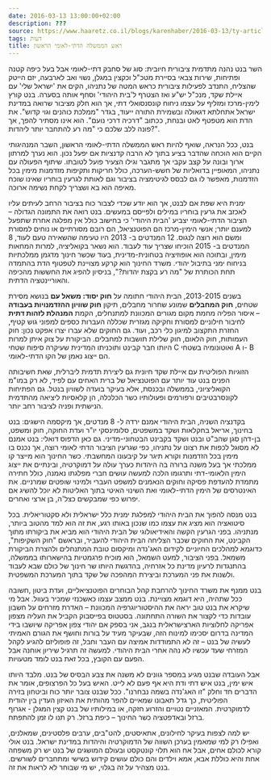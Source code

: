 ```yaml
---
date: 2016-03-13 13:00:00+02:00
description: ???
source: https://www.haaretz.co.il/blogs/karenhaber/2016-03-13/ty-article/0000017f-f8f5-d318-afff-fbf74ae30000
tags: דעות
title: ראש הממשלה הדתי-לאומי הראשון
---
```


השר בנט נהנה מתדמית ציבורית חיובית: סוג של סחבק דתי-לאומי אבל בעל כיפה קטנה ופתיחות, שירות צבאי בסיירת מטכ"ל וכקצין במגלן, נשוי ואב לארבעה, יזם הייטק שהצליח, התנדב לפעילות ציבורית כראש המטה של נתניהו, הקים את 'ישראל שלי' עם איילת שקד, מנכ"ל יש"ע ואז הצטרף ל'בית היהודי' וסחף אותה בסערה. בנט קורץ לימין-מרכז ומזליף על עצמו ניחוח קונסנסואלי דתי, אך הוא חלק מציבור שרואה במדינת ישראל אתחלתא דגאולה ובשמירת התורה ייעוד, בגדר "ממלכת כוהנים וגוי קדוש". את הדת הוא מטפטף לאט ובנחת, ככתוב "דרכיה דרכי נועם". הוא אינו מסתיר להפך, אך פונה ללב שלכם כי "מה רע להתחבר יותר ליהדות?".

בנט, ככל הנראה, שואף להיות ראש הממשלה הדתי-לאומי הראשון, השבר המנהיגותי הקיים הוא הוכחה שהדבר בציע בתוך לא הרבה קדנציות אם יפעל נכון. הוא נערך למרתון ארוך ובונה על קצב עקבי אך מתגבר וגילו הצעיר פועל לטובתו. שיתוף הפעולה עם נתניהו, המאופיין בדואליות של חשש-הערכה, כולל חריקות ותקיפות מזדמנות מימין בכל הזדמנות, מאפשר לו גם לבסס לגיטימציה בציבור וגם לאותת לגרעין בוחריו שאינו שוכח מאיפה הוא בא ושצריך לקחת נשימה ארוכה.

ימנית היא שפת אם לבנט, אך הוא יודע שכדי לצבור כוח בציבור הרחב לעיתים עליו לאכזב את גרעין בוחריו במילים ולפייסם במעשים. בנט רואה את התמונה הגדולה – הציבור הדתי-לאומי יצביע 'הבית היהודי' כי בחישוב כולל אין מפלגה אחרת שתפעל למענם יותר; אנשי הימין-מרכז הם הפוטנציאל, הם רובם מסורתיים או נוחים למסורת ומשם הוא רוצה לנגוס. 12 המנדטים ב- 2013 היו טעימה שהשאירה טעם לעוד, 8 המנדטים ב- 2015 הוכיחו שצריך עוד לעבוד. הוא נשאר בקואליציה, למרות המחאות מימין, ובתוכה הוא אופוזיציה בטחונית-מדינית, בעוד שכשר חינוך מדגמן ממלכתיות בניחוח ימני בתיבול יהודי. משרד החינוך הוא קרקע מצויינת לטפטוף הדת בהתמדה תחת הכותרת של "מה רע בקצת יהדות?", בניסיון להפיג את החששות מהכיפה והאוריינטציה הדתית.

בשנים 2013-2015, הבית היהודי חתומה על **חוק יסוד: משאל עם** בנושא מסירת שטחים, **חוק המחבלים** שמונע שחרור מחבלים, תיקון **חוק שוויון ההזדמנויות בעבודה** – איסור הפליה מחמת מקום מגורים המכוונת למתנחלים, הקמת **המנהלת לזהות דתית** לחיבור חילוניים למסורת וחקיקה מגזרית שכללה העברות כספים למפוני גוש קטיף, החזרת התקצוב למיגון כלי רכב, ועוד. גם החוקים שלא עברו יצרו אפקט נכון: חוק העמותות, חוק הלאום, חוק שלילת תושבות למחבלים. הביקורת על צוק איתן למרות היותו חבר קבינט ותוכניתו המדינית שעיקרה סיפוח שטחי C ואוטונומיה בשטחי A ו- B הם ייצוג נאמן של הקו הדתי-לאומי.

הזוגיות הפוליטית עם איילת שקד חיונית גם ליצירת תדמית ליברלית, שאת חשיבותה הפנים בנט עוד יותר עם הפוטנציאל של ברית האחים עם לפיד, לא רק במו"מ הקואליציוני, בממשלה ובכנסת, אלא בעיקר בועדה לשוויון בנטל. גם הפתיחות לקונסרבטיבים ורפורמים ופעולותיו כשר הכלכלה, הן קלאסיות ליציאה מהתדמית הנישתית ופניה לציבור רחב יותר.

בקדנציה השניה, הבית היהודי אמנם ירדה ל- 8 מנדטים, אך מיקסמה הישגים: בנט בחינוך, אריאל בחקלאות ושקד במשפטים, סלומינסקי יו"ר ועדת החוקה, חוק ומשפט, בן-דהן סגן שהב"ט ובנט ושקד בקבינט הבטחוני-מדיני. גם כאן הדפוס דואלי: בנט אמנם לא מסוגל לכפות את רצונו על נתניהו, כפי שגרעין הציבור הדתי לאומי רוצה, אך נכנס בו מימין בכל הזדמנות וקורא תיגר על קיבעונו המחשבתי. כשר החינוך הוא מייצר קו ממלכתי אך בעל משנה ברורה בה היהדות כערך עולה על דמוקרטיה, ובינתיים את ייצוג הימין הלאומי-דתי ותרגומו הלכה למעשה עושים חברי מפלגתו נאמנה, כולל חתירה מתמדת להעדפת פסיקה וחוקים הנאמנים למשפט העברי ולמינוי שופטים שמרניים. את האינטרסים של הימין הדתי-לאומי ואת השינוי האיטי בתוך האליטות לא יוכל להשיג אם יפרוש כפי שמבקשים כצל'ה, בן ארצי ואחרים.

בנט מנסה להפוך את הבית היהודי למפלגת ימנית כלל ישראלית ולא סקטוריאלית. בכל סיטואציה הוא מציג את עצמו כמו שנכון באותו רגע, את זה הוא למד מהטוב ביותר, מנתניהו. בפני הגרעין הקשה והאידיאולוגי של הבית היהודי הוא מביא את ביקורתו מתוך הקבינט, את החוקים שכבר הצליחה הבית היהודי להעביר, ובראשם "חוק השקיפות", כדוגמא למהלכים החיוניים לקידום האג'נדה ומיקסום טובת המתנחלים ולהצרת הביקורת משמאל. בפני הציבור, למעט השמאל, הוא מוכיח פרגמטיות בהישארותו בממשלה, בהתנגדות לרעיון מדינת כל אזרחיה, בהדגשת היותו שר חינוך של כולם שבא לעבוד ולשנות את פני המערכת וביצירת המהפכה של שקד בתוך המערכת המשפטית.

בנט ממנף את משרד החינוך להרחבת קהל הבוחרים הפוטנציאליים, ועדת ביטון ,חשובה ככל שתהיה, היא דוגמא מצויינת. בנט ממצב עצמו כאשכנזי שמכיר בעוול. אבל מי שיקרא את בנט טוב יראה את ההיסטוריוגרפיה המכוונת – האדרת מזרחים על חשבון עובדות כדי לקצור את השורה התחתונה. בסטטוס בפייסבוק הקביל את העליה מצפון אפריקה לחלוציות הארצישראלית בנגב, אני בספק אם יהודי צפון אפריקה שיושבו בידי המדינה בדרום יסכימו למינוח הזה, שבעיקר מעיד על בורות וחושף את הגורם האמיתי לעשיה של בנט – זה לא התמודדות אמיצה עם העבר וחבל, זה פופוליזם להגיע לקהל המזרחי שעד עכשיו לא נהה אחרי הבית היהודי. למעשה זה תרגיל שיריון אוחנה אבל הפעם עם הקובץ, בכל זאת בנט לומד מטעויות.

אבל העובדה שבנט מגיע במספר גוונים לא משנה את צבע הבסיס של בנט. מלבד היותו איש ימין, בנט איש דתי ודת היא אף פעם לא לייט. האיש בעל כל הפרצופים, אומר את הדברים חד וחלק "זו האג'נדה בשמה נבחרנו". ככל שבנט צובר יותר כוח וביטחון בזירה הפוליטית, כך גדל תאבונו שמאיים להפר מהותית את האיזון העדין בין יהודית לדמוקרטית. המאזניים נטויים והזרוע חזקה, או במילותיו של בנט קצין המגלן - אגרוף ברזל ובאדפטציה כשר החינוך – כיפת ברזל. רק תנו לו זמן להתפתח.

יש למה לצפות בעיקר לחילונים, אתאיסטים, להט"בים, ערבים פלסטינים, שמאלנים, ואפילו רק למי שמאמין בערכן השווה של הדמוקרטיה והיהדות במדינת ישראל. בנט אולי קורא לכולם אחים, אבל אח הוא תלוי קונטקסט ובעולם המושגים של בנט יש רק משפחה אחת והיא כוללת אבא, אמא וילדים והם כולם עושים קידוש בשישי ומתחברים לשורשים. בנט מצהיר על זה בגלוי, יש מי שבוחר לא לראות את זה.